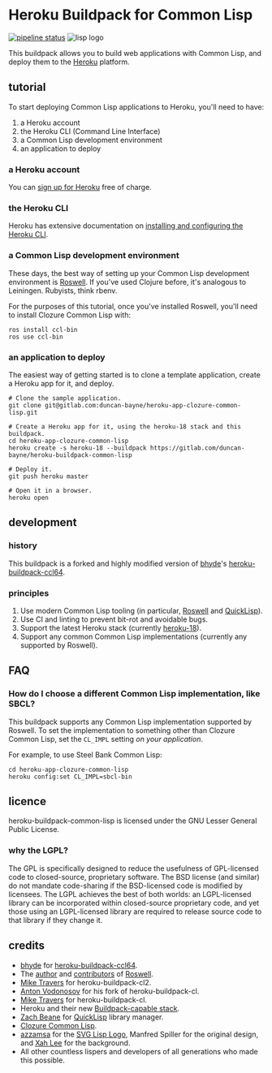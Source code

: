 # Heroku Buildpack for Common Lisp

<!-- TODO: duncan@bayne.id.au: Fix use of postimg once https://gitlab.com/gitlab-org/gitlab-ce/issues/17987 is resolved. -->
[![pipeline status](https://gitlab.com/duncan-bayne/heroku-buildpack-common-lisp/badges/master/pipeline.svg)](https://gitlab.com/duncan-bayne/heroku-buildpack-common-lisp/commits/master) ![lisp logo](https://s22.postimg.cc/rhfrsvgwh/lisp-lizard-with-text.png)

This buildpack allows you to build web applications with Common Lisp, and deploy them to the [Heroku](https://heroku.com/) platform.

## tutorial

To start deploying Common Lisp applications to Heroku, you'll need to have:

1. a Heroku account
2. the Heroku CLI (Command Line Interface)
3. a Common Lisp development environment
4. an application to deploy

### a Heroku account

You can [sign up for Heroku](https://signup.heroku.com/) free of charge.

### the Heroku CLI

Heroku has extensive documentation on [installing and configuring the Heroku CLI](https://devcenter.heroku.com/categories/command-line).

### a Common Lisp development environment

These days, the best way of setting up your Common Lisp development environment is [Roswell](https://github.com/roswell/roswell).  If you've used Clojure before, it's analogous to Leiningen.  Rubyists, think rbenv.

For the purposes of this tutorial, once you've installed Roswell, you'll need to install Clozure Common Lisp with:

```
ros install ccl-bin
ros use ccl-bin
```

### an application to deploy

The easiest way of getting started is to clone a template application, create a Heroku app for it, and deploy.

```
# Clone the sample application.
git clone git@gitlab.com:duncan-bayne/heroku-app-clozure-common-lisp.git

# Create a Heroku app for it, using the heroku-18 stack and this buildpack.
cd heroku-app-clozure-common-lisp
heroku create -s heroku-18 --buildpack https://gitlab.com/duncan-bayne/heroku-buildpack-common-lisp

# Deploy it.
git push heroku master

# Open it in a browser.
heroku open
```

## development

### history

This buildpack is a forked and highly modified version of [bhyde](https://github.com/bhyde)'s [heroku-buildpack-ccl64](https://github.com/bhyde/heroku-buildpack-ccl64).

### principles

1. Use modern Common Lisp tooling (in particular, [Roswell](https://github.com/roswell/roswell) and [QuickLisp](http://www.quicklisp.org/)).
2. Use CI and linting to prevent bit-rot and avoidable bugs.
3. Support the latest Heroku stack (currently [heroku-18](https://devcenter.heroku.com/articles/heroku-18-stack)).
4. Support any common Common Lisp implementations (currently any supported by Roswell).

## FAQ

### How do I choose a different Common Lisp implementation, like SBCL?
This buildpack supports any Common Lisp implementation supported by Roswell.  To set the implementation to something other than Clozure Common Lisp, set the `CL_IMPL` setting _on your application_.

For example, to use Steel Bank Common Lisp:

```
cd heroku-app-clozure-common-lisp
heroku config:set CL_IMPL=sbcl-bin
```


## licence
heroku-buildpack-common-lisp is licensed under the GNU Lesser General Public License.

### why the LGPL?
The GPL is specifically designed to reduce the usefulness of GPL-licensed code to closed-source, proprietary software. The BSD license (and similar) do not mandate code-sharing if the BSD-licensed code is modified by licensees. The LGPL achieves the best of both worlds: an LGPL-licensed library can be incorporated within closed-source proprietary code, and yet those using an LGPL-licensed library are required to release source code to that library if they change it.

## credits
* [bhyde](https://github.com/bhyde) for [heroku-buildpack-ccl64](https://github.com/bhyde/heroku-buildpack-ccl64).
* The [author](https://github.com/roswell/roswell#author) and [contributors](https://github.com/roswell/roswell#contributors) of [Roswell](https://github.com/roswell/roswell).
* [Mike Travers](hyperphor.com) for heroku-buildpack-cl2.
* [Anton Vodonosov](https://github.com/avodonosov) for his fork of heroku-buildpack-cl.
* [Mike Travers](hyperphor.com) for heroku-buildpack-cl.
* Heroku and their new [Buildpack-capable stack](http://devcenter.heroku.com/articles/buildpacks).
* [Zach Beane](https://github.com/xach) for [QuickLisp](http://www.quicklisp.org/) library manager.
* [Clozure Common Lisp](http://ccl.clozure.com/).
* [azzamsa](https://github.com/azzamsa) for the [SVG Lisp Logo](https://github.com/azzamsa/lisp-logo), Manfred Spiller for the original design, and [Xah Lee](http://xahlee.info/) for the background.
* All other countless lispers and developers of all generations who made this possible.
